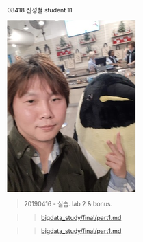 08418 신성철
student 11

![사진](https://github.com/ep-code-box/bigdata_study/blob/master/pic.jpg)

> 20190416 - 실습.  lab 2 & bonus.
>

>> [bigdata_study/final/part1.md](https://github.com/ep-code-box/bigdata_study/blob/master/final/part1.md)

>> [bigdata_study/final/part1.md](https://github.com/ep-code-box/bigdata_study/blob/master/final/part2.md)